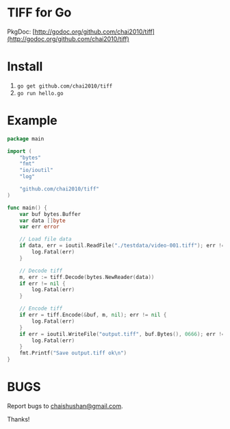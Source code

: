TIFF for Go
===========

PkgDoc: [http://godoc.org/github.com/chai2010/tiff](http://godoc.org/github.com/chai2010/tiff)

Install
=======

1. `go get github.com/chai2010/tiff`
2. `go run hello.go`

Example
=======

```Go
package main

import (
	"bytes"
	"fmt"
	"io/ioutil"
	"log"

	"github.com/chai2010/tiff"
)

func main() {
	var buf bytes.Buffer
	var data []byte
	var err error

	// Load file data
	if data, err = ioutil.ReadFile("./testdata/video-001.tiff"); err != nil {
		log.Fatal(err)
	}

	// Decode tiff
	m, err := tiff.Decode(bytes.NewReader(data))
	if err != nil {
		log.Fatal(err)
	}

	// Encode tiff
	if err = tiff.Encode(&buf, m, nil); err != nil {
		log.Fatal(err)
	}
	if err = ioutil.WriteFile("output.tiff", buf.Bytes(), 0666); err != nil {
		log.Fatal(err)
	}
	fmt.Printf("Save output.tiff ok\n")
}
```

BUGS
====

Report bugs to <chaishushan@gmail.com>.

Thanks!
